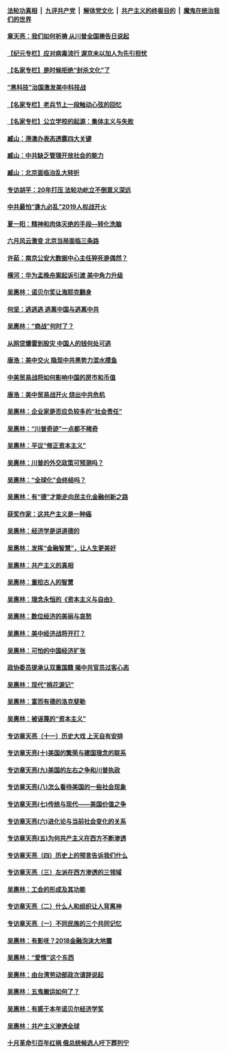 ####  [法轮功真相](../../../../basic/blob/master/README.md?t=07021631) &nbsp;|&nbsp; [九评共产党](../../../../9ping.md/blob/master/README.md?t=07021631) &nbsp;|&nbsp; [解体党文化](../../../../jtdwh.md/blob/master/README.md?t=07021631)  &nbsp;|&nbsp; [共产主义的终极目的](../../../../gczydzjmd.md/blob/master/README.md?t=07021631) &nbsp;|&nbsp; [魔鬼在统治我们的世界](../../../../mgztzwmdsj.md/blob/master/README.md?t=07021631) 

#### [章天亮：我们如何祈祷 从川普全国祷告日说起](../pages/nsc423/n11944627.md?t=07021631) 

#### [【纪元专栏】应对病毒流行 渥京未以加人为先引担忧](../pages/nsc423/n11875714.md?t=07021631) 

#### [【名家专栏】是时候拒绝“封杀文化”了](../pages/nsc423/n11814093.md?t=07021631) 

#### [“黑科技”治国激发美中科技战](../pages/nsc423/n11638056.md?t=07021631) 

#### [【名家专栏】老兵节上一段触动心弦的回忆](../pages/nsc423/n11646016.md?t=07021631) 

#### [【名家专栏】公立学校的起源：集体主义与失败](../pages/nsc423/n11601833.md?t=07021631) 

#### [臧山：港澳办表态透露四大关键](../pages/nsc423/n11421628.md?t=07021631) 

#### [臧山：中共缺乏管理开放社会的能力](../pages/nsc423/n11407457.md?t=07021631) 

#### [臧山：北京面临治乱大转折](../pages/nsc423/n11406895.md?t=07021631) 

#### [专访胡平：20年打压 法轮功屹立不倒意义深远](../pages/nsc423/n11398800.md?t=07021631) 

#### [中共最怕“逢九必乱”2019人权战开火](../pages/nsc423/n11385248.md?t=07021631) 

#### [夏一阳：精神和肉体灭绝的手段—转化洗脑](../pages/nsc423/n11368250.md?t=07021631) 

#### [六月风云激变 北京当局面临三条路](../pages/nsc423/n11313668.md?t=07021631) 

#### [许茹：南京公安大数据中心主任猝死是偶然？](../pages/nsc423/n11064744.md?t=07021631) 

#### [横河：华为孟晚舟案起诉引渡 美中角力升级](../pages/nsc423/n11027230.md?t=07021631) 

#### [吴惠林：诺贝尔奖让海耶克翻身](../pages/nsc423/n10890049.md?t=07021631) 

#### [何坚：逃逃逃 逃离中国与逃离中共](../pages/nsc423/n10592891.md?t=07021631) 

#### [吴惠林：“商战”何时了？](../pages/nsc423/n10573558.md?t=07021631) 

#### [从网贷爆雷到股灾 中国人的钱何处可逃](../pages/nsc423/n10572800.md?t=07021631) 

#### [唐浩：美中交火 隐现中共黑势力混水摸鱼](../pages/nsc423/n10544040.md?t=07021631) 

#### [中美贸易战将如何影响中国的房市和币值](../pages/nsc423/n10543697.md?t=07021631) 

#### [唐浩：美中贸易战开火 烧出中共危机](../pages/nsc423/n10540126.md?t=07021631) 

#### [吴惠林：企业家是否应负较多的“社会责任”](../pages/nsc423/n10535022.md?t=07021631) 

#### [吴惠林：“川普奇迹”一点都不稀奇](../pages/nsc423/n10512808.md?t=07021631) 

#### [吴惠林：平议“修正资本主义”](../pages/nsc423/n10495724.md?t=07021631) 

#### [吴惠林：川普的外交政策可预测吗？](../pages/nsc423/n10462387.md?t=07021631) 

#### [吴惠林：“全球化”会终结吗？](../pages/nsc423/n10452838.md?t=07021631) 

#### [吴惠林：有“德”才能走向民主化金融创新之路](../pages/nsc423/n10432292.md?t=07021631) 

#### [获奖作家：这共产主义是一种癌](../pages/nsc423/n10431541.md?t=07021631) 

#### [吴惠林：经济学是讲道德的](../pages/nsc423/n10398014.md?t=07021631) 

#### [吴惠林：发挥“金融智慧”，让人生更美好](../pages/nsc423/n10375019.md?t=07021631) 

#### [吴惠林：共产主义的真相](../pages/nsc423/n10351394.md?t=07021631) 

#### [吴惠林：重拾古人的智慧](../pages/nsc423/n10337691.md?t=07021631) 

#### [吴惠林：理念永恒的《资本主义与自由》](../pages/nsc423/n10316274.md?t=07021631) 

#### [吴惠林：数位经济的美丽与哀愁](../pages/nsc423/n10292946.md?t=07021631) 

#### [吴惠林：美中经济战将开打？](../pages/nsc423/n10258825.md?t=07021631) 

#### [吴惠林：可怕的中国经济扩张](../pages/nsc423/n10219147.md?t=07021631) 

#### [政协委员提承认双重国籍 揭中共官员过客心态](../pages/nsc423/n10208809.md?t=07021631) 

#### [吴惠林：现代“桃花源记”](../pages/nsc423/n10185234.md?t=07021631) 

#### [吴惠林：富而有德的洛克斐勒](../pages/nsc423/n10142264.md?t=07021631) 

#### [吴惠林：被诬蔑的“资本主义”](../pages/nsc423/n10124816.md?t=07021631) 

#### [专访章天亮（十一）历史大戏 上天自有安排](../pages/nsc423/n10094905.md?t=07021631) 

#### [专访章天亮(十)美国的繁荣与建国理念的联系](../pages/nsc423/n10094899.md?t=07021631) 

#### [专访章天亮(九)美国的左右之争和川普执政](../pages/nsc423/n10094889.md?t=07021631) 

#### [专访章天亮(八)怎么看待美国的一些社会现象](../pages/nsc423/n10094857.md?t=07021631) 

#### [专访章天亮(七)传统与现代——美国价值之争](../pages/nsc423/n10093140.md?t=07021631) 

#### [专访章天亮(六)进化论与当前社会变化的关系](../pages/nsc423/n10092036.md?t=07021631) 

#### [专访章天亮(五)为何共产主义在西方不断渗透](../pages/nsc423/n10083620.md?t=07021631) 

#### [专访章天亮（四）历史上的预言告诉我们什么](../pages/nsc423/n10083606.md?t=07021631) 

#### [专访章天亮（三）左派在西方渗透的三领域](../pages/nsc423/n10081115.md?t=07021631) 

#### [吴惠林：工会的形成及其功能](../pages/nsc423/n10080633.md?t=07021631) 

#### [专访章天亮（二）什么人和组织让人背离神](../pages/nsc423/n10076637.md?t=07021631) 

#### [专访章天亮（一）不同民族的三个共同记忆](../pages/nsc423/n10074188.md?t=07021631) 

#### [吴惠林：有影呒？2018金融泡沫大地震](../pages/nsc423/n10040534.md?t=07021631) 

#### [吴惠林：“爱情”这个东西](../pages/nsc423/n10019423.md?t=07021631) 

#### [吴惠林：由台湾劳动部政次请辞说起](../pages/nsc423/n9979679.md?t=07021631) 

#### [吴惠林：五鬼搬运如何了？](../pages/nsc423/n9925338.md?t=07021631) 

#### [吴惠林：有感于本年诺贝尔经济学奖](../pages/nsc423/n9871883.md?t=07021631) 

#### [吴惠林：共产主义渗透全球](../pages/nsc423/n9812748.md?t=07021631) 

#### [十月革命引百年红祸 俄总统候选人吁下葬列宁](../pages/nsc423/n9810182.md?t=07021631) 

